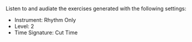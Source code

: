 Listen to and audiate the exercises generated with the following settings:

- Instrument: Rhythm Only
- Level: 2
- Time Signature: Cut Time